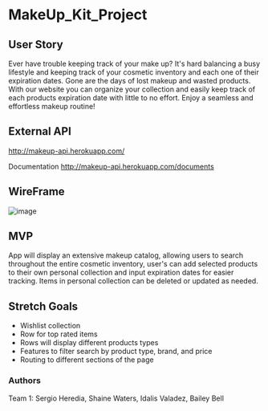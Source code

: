 # MakeUp_Kit_Project

## User Story
Ever have trouble keeping track of your make up? It's hard balancing a busy lifestyle and keeping track of your cosmetic inventory and each one of their expiration dates. Gone are the days of lost makeup and wasted products. With our website you can organize your collection and easily keep track of each products expiration date with little to no effort. Enjoy a seamless and effortless makeup routine!

## External API

http://makeup-api.herokuapp.com/

Documentation http://makeup-api.herokuapp.com/documents

## WireFrame
![image](https://github.com/sergiohere916/MakeUp_React_Project/assets/137942550/f00bb999-9e57-4163-b86b-09fc733cc41d)

## MVP
App will display an extensive makeup catalog, allowing users to search throughout the entire cosmetic inventory, user's can add selected products to their own personal collection and input expiration dates for easier tracking. Items in personal collection can be deleted or updated as needed. 

## Stretch Goals
- Wishlist collection
- Row for top rated items
- Rows will display different products types
- Features to filter search by product type, brand, and price
- Routing to different sections of the page

### Authors
Team 1: Sergio Heredia, Shaine Waters, Idalis Valadez, Bailey Bell
